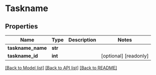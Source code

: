 # Taskname

## Properties
Name | Type | Description | Notes
------------ | ------------- | ------------- | -------------
**taskname_name** | **str** |  | 
**taskname_id** | **int** |  | [optional] [readonly] 

[[Back to Model list]](../README.md#documentation-for-models) [[Back to API list]](../README.md#documentation-for-api-endpoints) [[Back to README]](../README.md)


